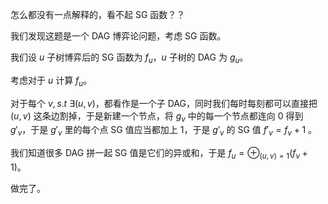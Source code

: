 怎么都没有一点解释的，看不起 SG 函数？？

我们发现这题是一个 DAG 博弈论问题，考虑 SG 函数。

我们设 $u$ 子树博弈后的 SG 函数为 $f_u$，$u$ 子树的 DAG 为 $g_u$。

考虑对于 $u$ 计算 $f_u$。

对于每个 $v,s.t\ \exists(u,v)$，都看作是一个子 DAG，同时我们每时每刻都可以直接把 $(u,v)$ 这条边割掉，于是新建一个节点，将 $g_v$ 中的每一个节点都连向 $0$ 得到 $g'_v$，于是 $g'_v$ 里的每个点 SG 值应当都加上 $1$，于是 $g'_v$ 的 SG 值 $f'_v=f_v+1$ 。

我们知道很多 DAG 拼一起 SG 值是它们的异或和，于是 $f_u=\oplus_{(u,v)=1}(f_v+1)$。

做完了。